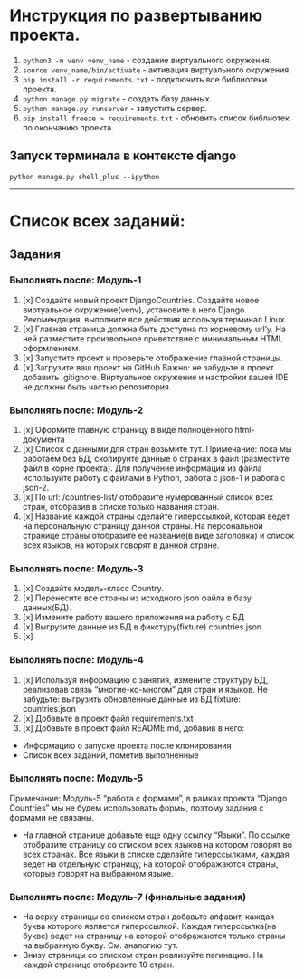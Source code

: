 # Инструкция по развертыванию проекта.

1. `python3 -m venv venv_name` - создание виртуального окружения.
2. `source venv_name/bin/activate` - активация виртуального окружения.
3. `pip install -r requirements.txt` - подключить все библиотеки проекта.
4. `python manage.py migrate` - создать базу данных.
5. `python manage.py runserver` - запустить сервер.
6. `pip install freeze > requirements.txt` - обновить список библиотек по окончанию проекта.

## Запуск терминала в контексте django
`python manage.py shell_plus --ipython`

---

# Список всех заданий:

## Задания
### Выполнять после: Модуль-1
1. [x] Создайте новый проект DjangoCountries. 
Создайте новое виртуальное окружение(venv), установите в него Django.
Рекомендация: выполните все действия используя терминал Linux.
2. [x] Главная страница должна быть доступна по корневому url’у.
На ней разместите произвольное приветствие c минимальным HTML оформлением.
3. [x] Запустите проект и проверьте отображение главной страницы.
4. [x] Загрузите ваш проект на GitHub
Важно: не забудьте в проект добавить .gitignore. Виртуальное окружение и настройки вашей IDE не должны быть частью репозитория.

### Выполнять после: Модуль-2
1. [x] Оформите главную страницу в виде полноценного html-документа
2. [x] Список с данными для стран возьмите тут.
Примечание: пока мы работаем без БД, скопируйте данные о странах в файл (разместите файл в корне проекта).
 Для получение информации из файла используйте работу с файлами в Python, работа с json-1 и работа с json-2.
3. [x] По url: /countries-list/ отобразите нумерованный список всех стран, отобразив в списке только названия стран.
4. [x] Название каждой страны сделайте гиперссылкой, которая ведет на персональную страницу данной страны. 
На персональной странице страны отобразите ее название(в виде заголовка) и список всех языков, на которых говорят в данной стране.

### Выполнять после: Модуль-3
1. [x] Создайте модель-класс Country.
2. [x] Перенесите все страны из исходного json файла в базу данных(БД).
3. [x] Измените работу вашего приложения на работу с БД
4. [x] Выгрузите данные из БД в фикстуру(fixture) countries.json
5. [x] 
### Выполнять после: Модуль-4
1. [x] Используя информацию с занятия, измените структуру БД, реализовав связь “многие-ко-многом” для стран и языков.
Не забудьте: выгрузить обновленные данные из БД fixture: countries.json
2. [x] Добавьте в проект файл requirements.txt
3. [x] Добавьте в проект файл README.md, добавив в него:
- Информацию о запуске проекта после клонирования
- Список всех заданий, пометив выполненные
### Выполнять после: Модуль-5
Примечание: Модуль-5 “работа с формами”, в рамках проекта “Django Countries” мы не будем использовать формы, поэтому задания с формами не связаны.


* На главной странице добавьте еще одну ссылку “Языки”. По ссылке отобразите страницу со списком всех языков на котором говорят во всех странах.
Все языки в списке сделайте гиперссылками, каждая ведет на отдельную страницу, на которой отображаются страны, которые говорят на выбранном языке.
### Выполнять после: Модуль-7 (финальные задания)
* На верху страницы со списком стран добавьте алфавит, каждая буква которого является гиперссылкой. Каждая гиперссылка(на букве) ведет на страницу на которой отображаются только страны на выбранную букву. См. аналогию тут.
* Внизу страницы со списком стран реализуйте пагинацию. На каждой странице отобразите 10 стран.